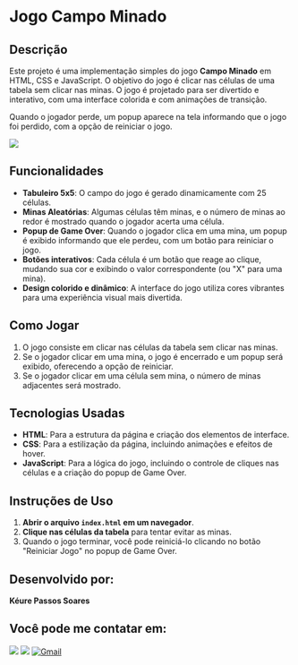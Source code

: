 # Jogo Campo Minado

## Descrição
Este projeto é uma implementação simples do jogo **Campo Minado** em HTML, CSS e JavaScript. O objetivo do jogo é clicar nas células de uma tabela sem clicar nas minas. O jogo é projetado para ser divertido e interativo, com uma interface colorida e com animações de transição.

Quando o jogador perde, um popup aparece na tela informando que o jogo foi perdido, com a opção de reiniciar o jogo.

 <div>
<img src="http://img.shields.io/static/v1?label=STATUS%20DO%20PROJETO&message=%20CONCLUIDO&color=GREEN&style=for-the-badge_blank"></a>
  </div>

## Funcionalidades
- **Tabuleiro 5x5**: O campo do jogo é gerado dinamicamente com 25 células.
- **Minas Aleatórias**: Algumas células têm minas, e o número de minas ao redor é mostrado quando o jogador acerta uma célula.
- **Popup de Game Over**: Quando o jogador clica em uma mina, um popup é exibido informando que ele perdeu, com um botão para reiniciar o jogo.
- **Botões interativos**: Cada célula é um botão que reage ao clique, mudando sua cor e exibindo o valor correspondente (ou "X" para uma mina).
- **Design colorido e dinâmico**: A interface do jogo utiliza cores vibrantes para uma experiência visual mais divertida.

## Como Jogar
1. O jogo consiste em clicar nas células da tabela sem clicar nas minas.
2. Se o jogador clicar em uma mina, o jogo é encerrado e um popup será exibido, oferecendo a opção de reiniciar.
3. Se o jogador clicar em uma célula sem mina, o número de minas adjacentes será mostrado.

## Tecnologias Usadas
- **HTML**: Para a estrutura da página e criação dos elementos de interface.
- **CSS**: Para a estilização da página, incluindo animações e efeitos de hover.
- **JavaScript**: Para a lógica do jogo, incluindo o controle de cliques nas células e a criação do popup de Game Over.
  
## Instruções de Uso
1. **Abrir o arquivo `index.html` em um navegador**.
2. **Clique nas células da tabela** para tentar evitar as minas.
3. Quando o jogo terminar, você pode reiniciá-lo clicando no botão "Reiniciar Jogo" no popup de Game Over.

## Desenvolvido por: 
**Kéure Passos Soares**  
  
## Você pode me contatar em:
 
  <a href="https://instagram.com/keure_passos" target="_blank"><img src="https://img.shields.io/badge/-Instagram-%23E4405F?style=for-the-badge&logo=instagram&logoColor=white" target="_blank"></a>
  <a href="https://www.linkedin.com/in/k%C3%A9ure-passos-soares-6b6ba8268/" target="_blank"><img src="https://img.shields.io/badge/-LinkedIn-%230077B5?style=for-the-badge&logo=linkedin&logoColor=white" target="_blank"></a> 
<a href="mailto:keurepassos17@gmail.com">
  <img src="https://img.shields.io/badge/-Gmail-%23333?style=for-the-badge&logo=gmail&logoColor=white" alt="Gmail" />
